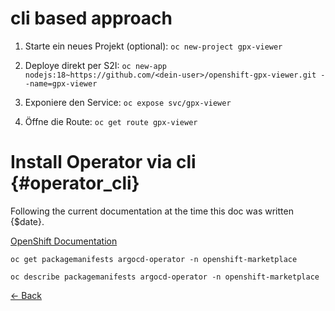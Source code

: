 # cli based approach


1. Starte ein neues Projekt (optional):
```oc new-project gpx-viewer```

2. Deploye direkt per S2I:
```oc new-app nodejs:18~https://github.com/<dein-user>/openshift-gpx-viewer.git --name=gpx-viewer```

3. Exponiere den Service:
```oc expose svc/gpx-viewer```

4. Öffne die Route:
```oc get route gpx-viewer```


# Install Operator via cli {#operator_cli}

Following the current documentation at the time this doc was written {$date}.

[OpenShift Documentation](https://docs.redhat.com/en/documentation/openshift_container_platform/4.16/html/operators/user-tasks#olm-installing-operator-from-operatorhub-using-cli_olm-installing-operators-in-namespace)


```oc get packagemanifests argocd-operator -n openshift-marketplace```

```oc describe packagemanifests argocd-operator -n openshift-marketplace```

[<- Back](./README.md)